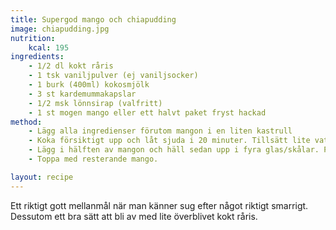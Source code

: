 ```yaml
---
title: Supergod mango och chiapudding 
image: chiapudding.jpg
nutrition:
    kcal: 195
ingredients:
    - 1/2 dl kokt råris
    - 1 tsk vaniljpulver (ej vaniljsocker)
    - 1 burk (400ml) kokosmjölk
    - 3 st kardemummakapslar
    - 1/2 msk lönnsirap (valfritt)
    - 1 st mogen mango eller ett halvt paket fryst hackad
method:
    - Lägg alla ingredienser förutom mangon i en liten kastrull
    - Koka försiktigt upp och låt sjuda i 20 minuter. Tillsätt lite vatten om den tjocknar för mkt.
    - Lägg i hälften av mangon och häll sedan upp i fyra glas/skålar. Plasta och stäl in i kylen minst några timmar men helst över natten.
    - Toppa med resterande mango.

layout: recipe
---
```

Ett riktigt gott mellanmål när man känner sug efter något riktigt smarrigt. Dessutom ett bra sätt att bli av med lite överblivet kokt råris.